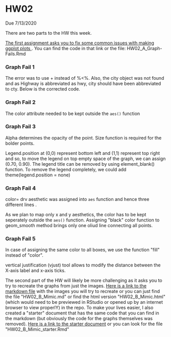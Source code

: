 # HW02
Due 7/13/2020

There are two parts to the HW this week. 

[The first assignment asks you to fix some common issues with making ggplot plots ](HW02_A_Graph-Fails.Rmd). You can find the code in that link or the file: HW02_A_Graph-Fails.Rmd

### Graph Fail 1
The error was to use + instead of %<%. Also, the city object was not found and as Highway is abbreviated as hwy, city should have been abbreviated to cty. Below is the corrected code.

### Graph Fail 2
The color attribute needed to be kept outside the `aes()` function

### Graph Fail 3
Alpha determines the opacity of the point. Size function is required for the bolder points.

Legend.position at (0,0) represent bottom left and (1,1) represent top right and so, to move the legend on top empty space of the graph, we can assign (0.70, 0.90). The legend title can be removed by using element_blank() function. To remove the legend completely, we could add theme(legend.position = none)

### Graph Fail 4
color= drv aesthetic was assigned into `aes` function and hence three different lines .

As we plan to map only x and y aesthetics, the color has to be kept seperately outside the `aes()` function. Assigning "black" color function to geom_smooth method brings only one oliud line connecting all points. 

### Graph Fail 5
In case of assigning the same color to all boxes, we use the function "fill" instead of "color".

vertical justification (vjust) tool allows to modify the distance between the X-axis label and x-axis ticks.



The second part of the HW will likely be more challenging as it asks you to try to recreate the graphs from just the images. [Here is a link to the markdown file](HW02_B_Mimic.md) with the images you will try to recreate or you can just find the file "HW02_B_Mimic.md" or find the html version "HW02_B_Mimic.html" (which would need to be previewed in RStudio or opened up by an internet browser to view properlY) in the repo. To make your lives easier, I also created a "starter" document that has the same code that you can find in the markdown (but obviously the code for the graphs themselves was removed). [Here is a link to the starter document](HW02_B_Mimic_starter.Rmd) or you can look for the file "HW02_B_Mimic_starter.Rmd" 



